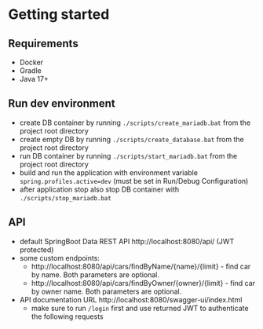 # Getting started
## Requirements
- Docker
- Gradle
- Java 17+

## Run dev environment
- create DB container by running `./scripts/create_mariadb.bat` from the project root directory
- create empty DB by running `./scripts/create_database.bat` from the project root directory
- run DB container by running `./scripts/start_mariadb.bat`  from the project root directory
- build and run the application with environment variable `spring.profiles.active=dev` (must be set in Run/Debug Configuration)
- after application stop also stop DB container with `./scripts/stop_mariadb.bat`

## API
- default SpringBoot Data REST API http://localhost:8080/api/ (JWT protected)
- some custom endpoints:
  - http://localhost:8080/api/cars/findByName/{name}/{limit} - find car by name. Both parameters are optional.
  - http://localhost:8080/api/cars/findByOwner/{owner}/{limit} - find car by owner name. Both parameters are optional.
- API documentation URL http://localhost:8080/swagger-ui/index.html
  - make sure to run ``/login`` first and use returned JWT to authenticate the following requests